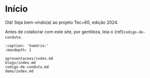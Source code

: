 # Início

Olá! Seja bem-vindo(a) ao projeto Tec+60, edição 2024.

Antes de colaborar com este site, por gentileza, leia o {ref}`codigo-de-conduta`.

```{toctree}
:caption: 'Sumário:'
:maxdepth: 1

apresentacoes/index.md
blogs/index.md
codigo-de-conduta.md
demo/index.md
```



